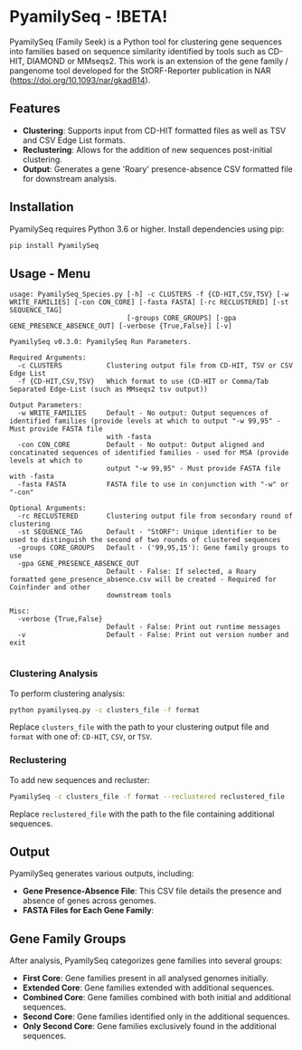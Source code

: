 # PyamilySeq - !BETA!
PyamilySeq (Family Seek) is a Python tool for clustering gene sequences into families based on sequence similarity identified by tools such as CD-HIT, DIAMOND or MMseqs2.
This work is an extension of the gene family / pangenome tool developed for the StORF-Reporter publication in NAR (https://doi.org/10.1093/nar/gkad814).

## Features

- **Clustering**: Supports input from CD-HIT formatted files as well as TSV and CSV Edge List formats.
- **Reclustering**: Allows for the addition of new sequences post-initial clustering.
- **Output**: Generates a gene 'Roary' presence-absence CSV formatted file for downstream analysis.

## Installation

PyamilySeq requires Python 3.6 or higher. Install dependencies using pip:

```bash
pip install PyamilySeq
```

## Usage - Menu
```
usage: PyamilySeq_Species.py [-h] -c CLUSTERS -f {CD-HIT,CSV,TSV} [-w WRITE_FAMILIES] [-con CON_CORE] [-fasta FASTA] [-rc RECLUSTERED] [-st SEQUENCE_TAG]
                             [-groups CORE_GROUPS] [-gpa GENE_PRESENCE_ABSENCE_OUT] [-verbose {True,False}] [-v]

PyamilySeq v0.3.0: PyamilySeq Run Parameters.

Required Arguments:
  -c CLUSTERS           Clustering output file from CD-HIT, TSV or CSV Edge List
  -f {CD-HIT,CSV,TSV}   Which format to use (CD-HIT or Comma/Tab Separated Edge-List (such as MMseqs2 tsv output))

Output Parameters:
  -w WRITE_FAMILIES     Default - No output: Output sequences of identified families (provide levels at which to output "-w 99,95" - Must provide FASTA file
                        with -fasta
  -con CON_CORE         Default - No output: Output aligned and concatinated sequences of identified families - used for MSA (provide levels at which to
                        output "-w 99,95" - Must provide FASTA file with -fasta
  -fasta FASTA          FASTA file to use in conjunction with "-w" or "-con"

Optional Arguments:
  -rc RECLUSTERED       Clustering output file from secondary round of clustering
  -st SEQUENCE_TAG      Default - "StORF": Unique identifier to be used to distinguish the second of two rounds of clustered sequences
  -groups CORE_GROUPS   Default - ('99,95,15'): Gene family groups to use
  -gpa GENE_PRESENCE_ABSENCE_OUT
                        Default - False: If selected, a Roary formatted gene_presence_absence.csv will be created - Required for Coinfinder and other
                        downstream tools

Misc:
  -verbose {True,False}
                        Default - False: Print out runtime messages
  -v                    Default - False: Print out version number and exit


```

### Clustering Analysis

To perform clustering analysis:

```bash
python pyamilyseq.py -c clusters_file -f format
```

Replace `clusters_file` with the path to your clustering output file and `format` with one of: `CD-HIT`, `CSV`, or `TSV`.

### Reclustering

To add new sequences and recluster:

```bash
PyamilySeq -c clusters_file -f format --reclustered reclustered_file
```

Replace `reclustered_file` with the path to the file containing additional sequences.

## Output

PyamilySeq generates various outputs, including:

- **Gene Presence-Absence File**: This CSV file details the presence and absence of genes across genomes.
- **FASTA Files for Each Gene Family**:  

## Gene Family Groups

After analysis, PyamilySeq categorizes gene families into several groups:

- **First Core**: Gene families present in all analysed genomes initially.
- **Extended Core**: Gene families extended with additional sequences.
- **Combined Core**: Gene families combined with both initial and additional sequences.
- **Second Core**: Gene families identified only in the additional sequences.
- **Only Second Core**: Gene families exclusively found in the additional sequences.
